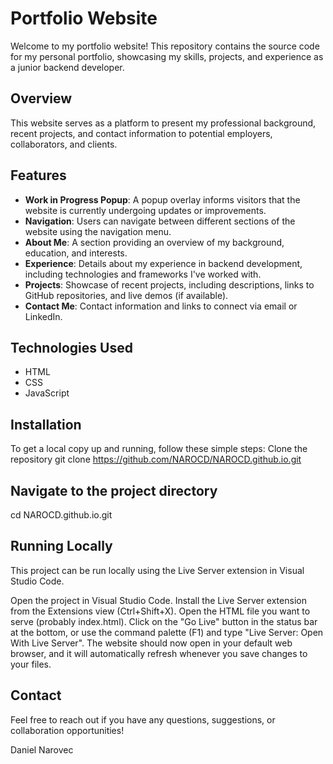 # Portfolio Website

Welcome to my portfolio website! This repository contains the source code for my personal portfolio, showcasing my skills, projects, and experience as a junior backend developer.

## Overview

This website serves as a platform to present my professional background, recent projects, and contact information to potential employers, collaborators, and clients.

## Features

- **Work in Progress Popup**: A popup overlay informs visitors that the website is currently undergoing updates or improvements.
- **Navigation**: Users can navigate between different sections of the website using the navigation menu.
- **About Me**: A section providing an overview of my background, education, and interests.
- **Experience**: Details about my experience in backend development, including technologies and frameworks I've worked with.
- **Projects**: Showcase of recent projects, including descriptions, links to GitHub repositories, and live demos (if available).
- **Contact Me**: Contact information and links to connect via email or LinkedIn.

## Technologies Used

- HTML
- CSS
- JavaScript

## Installation

To get a local copy up and running, follow these simple steps:
Clone the repository
git clone https://github.com/NAROCD/NAROCD.github.io.git

## Navigate to the project directory

cd NAROCD.github.io.git

## Running Locally

This project can be run locally using the Live Server extension in Visual Studio Code.

Open the project in Visual Studio Code.
Install the Live Server extension from the Extensions view (Ctrl+Shift+X).
Open the HTML file you want to serve (probably index.html).
Click on the "Go Live" button in the status bar at the bottom, or use the command palette (F1) and type "Live Server: Open With Live Server".
The website should now open in your default web browser, and it will automatically refresh whenever you save changes to your files.

## Contact

Feel free to reach out if you have any questions, suggestions, or collaboration opportunities!

Daniel Narovec
